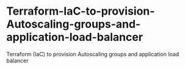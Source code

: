 # Terraform-IaC-to-provision-Autoscaling-groups-and-application-load-balancer
Terraform (IaC) to provision Autoscaling groups and application load balancer
